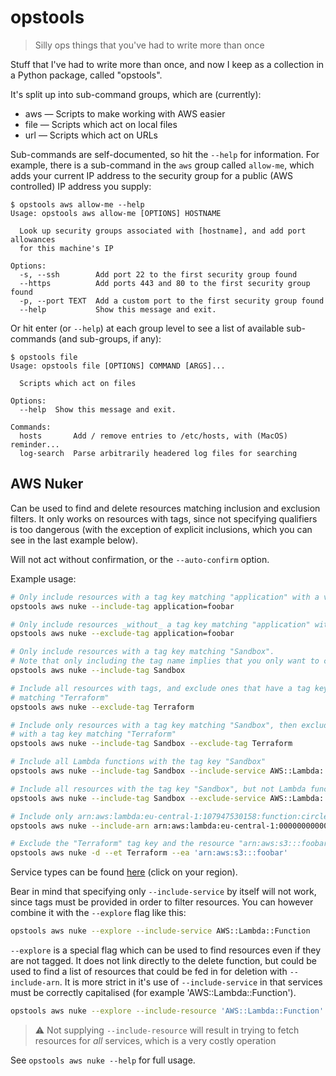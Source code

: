 # opstools

> Silly ops things that you've had to write more than once

Stuff that I've had to write more than once, and now I keep as a collection in a Python package, called "opstools".

It's split up into sub-command groups, which are (currently):

* aws — Scripts to make working with AWS easier
* file — Scripts which act on local files
* url — Scripts which act on URLs

Sub-commands are self-documented, so hit the `--help` for information. For example, there is a sub-command in the `aws` group called `allow-me`, which adds your current IP address to the security group for a public (AWS controlled) IP address you supply:

```text
$ opstools aws allow-me --help
Usage: opstools aws allow-me [OPTIONS] HOSTNAME

  Look up security groups associated with [hostname], and add port allowances
  for this machine's IP

Options:
  -s, --ssh        Add port 22 to the first security group found
  --https          Add ports 443 and 80 to the first security group found
  -p, --port TEXT  Add a custom port to the first security group found
  --help           Show this message and exit.
```

Or hit enter (or `--help`) at each group level to see a list of available sub-commands (and sub-groups, if any):

```text
$ opstools file
Usage: opstools file [OPTIONS] COMMAND [ARGS]...

  Scripts which act on files

Options:
  --help  Show this message and exit.

Commands:
  hosts       Add / remove entries to /etc/hosts, with (MacOS) reminder...
  log-search  Parse arbitrarily headered log files for searching
```

## AWS Nuker

Can be used to find and delete resources matching inclusion and exclusion filters. It only works on resources with tags, since not specifying qualifiers is too dangerous (with the exception of explicit inclusions, which you can see in the last example below).

Will not act without confirmation, or the `--auto-confirm` option.

Example usage:

```sh
# Only include resources with a tag key matching "application" with a value of "foobar"
opstools aws nuke --include-tag application=foobar

# Only include resources _without_ a tag key matching "application" with a value of "foobar"
opstools aws nuke --exclude-tag application=foobar

# Only include resources with a tag key matching "Sandbox".
# Note that only including the tag name implies that you only want to check for the presence of the tag name, not its value
opstools aws nuke --include-tag Sandbox

# Include all resources with tags, and exclude ones that have a tag key
# matching "Terraform"
opstools aws nuke --exclude-tag Terraform

# Include only resources with a tag key matching "Sandbox", then exclude ones
# with a tag key matching "Terraform"
opstools aws nuke --include-tag Sandbox --exclude-tag Terraform

# Include all Lambda functions with the tag key "Sandbox"
opstools aws nuke --include-tag Sandbox --include-service AWS::Lambda::Function

# Include all resources with the tag key "Sandbox", but not Lambda functions
opstools aws nuke --include-tag Sandbox --exclude-service AWS::Lambda::Function

# Include only arn:aws:lambda:eu-central-1:107947530158:function:circle-ci-queue-trigger
opstools aws nuke --include-arn arn:aws:lambda:eu-central-1:000000000000:function:something

# Exclude the "Terraform" tag key and the resource "arn:aws:s3:::foobar" from results
opstools aws nuke -d --et Terraform --ea 'arn:aws:s3:::foobar'
```

Service types can be found [here](https://docs.aws.amazon.com/AWSCloudFormation/latest/UserGuide/cfn-resource-specification.html) (click on your region).

Bear in mind that specifying only `--include-service` by itself will not work, since tags must be provided in order to filter resources. You can however combine it with the `--explore` flag like this:

```sh
opstools aws nuke --explore --include-service AWS::Lambda::Function
```

`--explore` is a special flag which can be used to find resources even if they are not tagged. It does not link directly to the delete function, but could be used to find a list of resources that could be fed in for deletion with `--include-arn`. It is more strict in it's use of `--include-service` in that services must be correctly capitalised (for example 'AWS::Lambda::Function').

```sh
opstools aws nuke --explore --include-resource 'AWS::Lambda::Function'
```

> :warning: Not supplying `--include-resource` will result in trying to fetch resources for _all_ services, which is a very costly operation

See `opstools aws nuke --help` for full usage.
